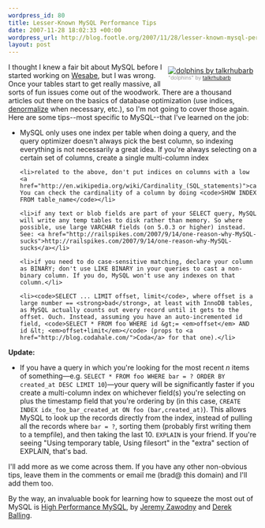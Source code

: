 ```yaml
--- 
wordpress_id: 80
title: Lesser-Known MySQL Performance Tips
date: 2007-11-28 18:02:33 +00:00
wordpress_url: http://blog.footle.org/2007/11/28/lesser-known-mysql-performance-tips/
layout: post
---
```

<p><div style="float:right;margin:0.5em 0.5em 0.5em 0.5em;"><a href="http://www.flickr.com/photos/talkrhubarb/223175100/"><img alt="dolphins by talkrhubarb" src="http://farm1.static.flickr.com/80/223175100_a2e26fb461_m.jpg" style="border:none !important"/></a><br />
<span style="font-size:75%;color:#999">"dolphins" by <a href="http://www.flickr.com/photos/talkrhubarb/">talkrhubarb</a></span></div>
I thought I knew a fair bit about MySQL before I started working on <a href="http://wesabe.com">Wesabe</a>, but I was wrong. Once your tables start to get really massive, all sorts of fun issues come out of the woodwork. There are a thousand articles out there on the basics of database optimization (use indices, <a href="http://en.wikipedia.org/wiki/Denormalization">denormalize</a> when necessary, etc.), so I'm not going to cover those again. Here are some tips--most specific to MySQL--that I've learned on the job:</p>

<ul style="clear:right">
	<li>MySQL only uses one index per table when doing a query, and the query optimizer doesn't always pick the best column, so indexing everything is not necessarily a great idea. If you're always selecting on a certain set of columns, create a single multi-column index</li>

	<li>related to the above, don't put indices on columns with a low <a href="http://en.wikipedia.org/wiki/Cardinality_(SQL_statements)">cardinality</a>. You can check the cardinality of a column by doing <code>SHOW INDEX FROM table_name</code></li>

	<li>if any text or blob fields are part of your SELECT query, MySQL will write any temp tables to disk rather than memory. So where possible, use large VARCHAR fields (on 5.0.3 or higher) instead. See: <a href="http://railspikes.com/2007/9/14/one-reason-why-MySQL-sucks">http://railspikes.com/2007/9/14/one-reason-why-MySQL-sucks</a></li>

	<li>if you need to do case-sensitive matching, declare your column as BINARY; don't use LIKE BINARY in your queries to cast a non-binary column. If you do, MySQL won't use any indexes on that column.</li>

	<li><code>SELECT ... LIMIT offset, limit</code>, where offset is a large number == <strong>bad</strong>, at least with InnoDB tables, as MySQL actually counts out every record until it gets to the offset. Ouch. Instead, assuming you have an auto-incremented id field, <code>SELECT * FROM foo WHERE id &gt;= <em>offset</em> AND id &lt; <em>offset+limit</em></code> (props to <a href="http://blog.codahale.com/">Coda</a> for that one).</li>
</ul>

<strong>Update:</strong>
<ul>
<li>If you have a query in which you're looking for the most recent <i>n</i> items of something&mdash;e.g. <code>SELECT * FROM foo WHERE bar = ? ORDER BY created_at DESC LIMIT 10</code>)&mdash;your query will be significantly faster if you create a multi-column index on whichever field(s) you're selecting on plus the timestamp field that you're ordering by (in this case, <code>CREATE INDEX idx_foo_bar_created_at ON foo (bar,created_at)</code>). This allows MySQL to look up the records directly from the index, instead of pulling all the records where <code>bar = ?</code>, sorting them (probably first writing them to a tempfile), and then taking the last 10. <code>EXPLAIN</code> is your friend. If you're seeing "Using temporary table, Using filesort" in the "extra" section of EXPLAIN, that's bad.</li>
</ul>
I'll add more as we come across them. If you have any other non-obvious tips, leave them in the comments or email me (brad@ this domain) and I'll add them too.

By the way, an invaluable book for learning how to squeeze the most out of MySQL is <a href="http://www.amazon.com/High-Performance-MySQL-Jeremy-Zawodny/dp/0596003064/">High Performance MySQL</a>, by <a href="http://jeremy.zawodny.com/blog/">Jeremy Zawodny</a> and <a href="http://blog.megacity.org/">Derek Balling</a>.
